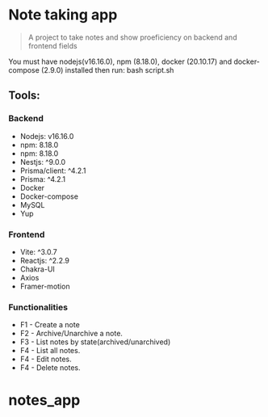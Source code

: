 <h1 >Note taking app</h1>
<blockquote align="left">A project to take notes and show proeficiency on backend and frontend fields</blockquote>

You must have nodejs(v16.16.0), npm (8.18.0), docker (20.10.17) and docker-compose (2.9.0) installed then run: bash script.sh

## Tools:

<h3>Backend</h3>
<ul>
    <li>Nodejs: v16.16.0</li>
    <li>npm: 8.18.0</li>
    <li>npm: 8.18.0</li>
    <li>Nestjs: ^9.0.0</li>
    <li>Prisma/client: ^4.2.1</li>
    <li>Prisma: ^4.2.1</li>
    <li>Docker</li>
    <li>Docker-compose</li>
    <li>MySQL</li>
    <li>Yup</li>
</ul>

<h3>Frontend</h3>
<ul>
    <li>Vite: ^3.0.7</li>
    <li>Reactjs: ^2.2.9</li>
    <li>Chakra-UI</li>
    <li>Axios</li>
    <li>Framer-motion</li>
</ul>



### Functionalities

<ul> 
    <li>F1  - Create a note</li>
    <li>F2  - Archive/Unarchive a note.</li>
    <li>F3  - List notes by state(archived/unarchived)</li>
    <li>F4  - List all notes.</li>
    <li>F4  - Edit notes.</li>
    <li>F4  - Delete notes.</li>
</ul>

# notes_app
